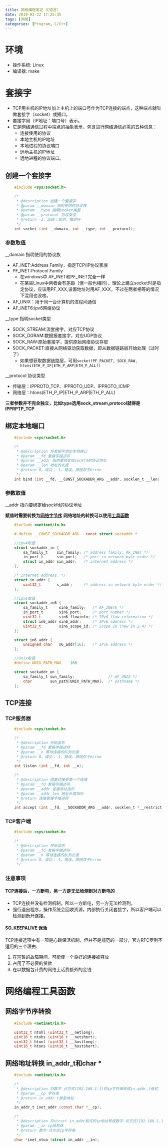 ```yaml
---
title: 网络编程笔记（C语言）
date: 2019-03-22 17:25:35
tags: [网络]
categories: [Program, C/C++]
---
```


# 环境

- 操作系统: Linux
- 编译器: make

# 套接字

- TCP用主机的IP地址加上主机上的端口号作为TCP连接的端点，这种端点就叫做套接字（socket）或插口。
- 套接字用（IP地址：端口号）表示。
- 它是网络通信过程中端点的抽象表示，包含进行网络通信必需的五种信息：
  - 连接使用的协议
  - 本地主机的IP地址
  - 本地进程的协议端口
  - 远地主机的IP地址
  - 远地进程的协议端口。

## 创建一个套接字

```C
    #include <sys/socket.h>

    /*
     * @description 创建一个套接字
     * @param __domain 指明使用的协议族
     * @param __type 指明socket类型
     * @param __protocol 协议类型
     * @return -1，出错；其他，描述符
     */
    int socket (int __domain, int __type, int __protocol);
```

### 参数取值

__domain 指明使用的协议族

- AF_INET:Address Family，指定TCP/IP协议家族
- PF_INET:Protocol Family
  - 在windows中 AF_INET和PF_INET完全一样
  - 在某些Linux中两者会有差距（但一般也相同），理论上建立socket时是指定协议，应该用PF_XXX,设置地址时用AF_XXX，不过在两者相等的情况下混用也没啥。
- AF_UNIX：用于同一台计算机的进程间通信
- AF_INET6:ipv6网络协议

__type 指明socket类型

- SOCK_STREAM:流套接字，对应TCP协议
- SOCK_DGRAM:数据报套接字，对应UDP协议
- SOCK_RAW:原始套接字，提供原始网络协议存取
- SOCK_PACKET:直接从网络驱动获取数据，即从数据链路层开始处理（过时了）
  - 如果想获取数据链路层，可用`socket(PF_PACKET, SOCK_RAW, htons(ETH_P_IP|ETH_P_ARP|ETH_P_ALL))`

__protocol 协议类型

- 传输层：IPPROTO_TCP、IPPROTO_UDP、IPPROTO_ICMP
- 网络层：htons(ETH_P_IP|ETH_P_ARP|ETH_P_ALL)

**三者参数并不完全独立，比如type选用sock_stream,protocol就得是IPPRPTP_TCP**

## 绑定本地端口

```C
    #include <sys/socket.h>

    /*
     * @description 将套接字绑定本地端口
     * @param __fd 套接字描述符
     * @param __addr 指向要绑定给sockfd的协议地址
     * @param __len 地址的长度
     * @return 0，成功；-1，错误，原因存于errno
     */
    int bind (int __fd, __CONST_SOCKADDR_ARG __addr, socklen_t __len)
```

### 参数取值

__addr 指向要绑定给sockfd的协议地址

**赋值时需要转换为[网络字节序](#networkByte)**
**网络地址的转换可以使用[工具函数](#networkAddress)**

```C
    #include <netinet/in.h>

    # define __CONST_SOCKADDR_ARG	const struct sockaddr *

    //ipv4取值
    struct sockaddr_in {
        sa_family_t    sin_family; /* address family: AF_INET */
        in_port_t      sin_port;   /* port in network byte order */
        struct in_addr sin_addr;   /* internet address */
    };

    /* Internet address. */
    struct in_addr {
        uint32_t       s_addr;     /* address in network byte order */
    };

    //ipv6取值
    struct sockaddr_in6 {
        sa_family_t     sin6_family;   /* AF_INET6 */
        in_port_t       sin6_port;     /* port number */
        uint32_t        sin6_flowinfo; /* IPv6 flow information */
        struct in6_addr sin6_addr;     /* IPv6 address */
        uint32_t        sin6_scope_id; /* Scope ID (new in 2.4) */
    };

    struct in6_addr {
        unsigned char   s6_addr[16];   /* IPv6 address */
    };

    //Unix取值
    #define UNIX_PATH_MAX    108

    struct sockaddr_un {
        sa_family_t sun_family;               /* AF_UNIX */
        char        sun_path[UNIX_PATH_MAX];  /* pathname */
    };
```

## TCP连接

### TCP服务器

```C
    #include <sys/socket.h>

    /*
     * @description 开始监听
     * @param __fd 套接字描述符
     * @param __n 等待连接的队列长度
     * @return 0，成功；-1，错误，原因存于errno
     */
    int listen (int __fd, int __n);

    /*
     * @description 阻塞式接受第一个连接
     * @param __fd 套接字描述符
     * @param __addr 连接地址指针
     * @param __addr_len 地址长度指针
     * @return 连接套接字描述符
     */
    int accept (int __fd, __SOCKADDR_ARG __addr, socklen_t *__restrict __addr_len);
```

### TCP客户端

```C
    #include <sys/socket.h>

    /*
     * @description 开始监听
     * @param __fd 套接字描述符
     * @param __n 等待连接的队列长度
     * @return 0，成功；-1，错误，原因存于errno
     */

```

### 注意事项

#### TCP连接后，一方断电，另一方是无法检测到对方断电的

- TCP连接并没有检测机制，所以一方断电，另一方无法检测到。
- 强行退出程序，操作系统会回收资源，内部执行关闭套接字，所以客户端可以检测到断开连接。

#### SO_KEEPALIVE 保活

TCP连接选项中有一项是心跳保活机制，但并不是规范的一部分，官方RFC罗列不适用的三个理由:

1. 在短暂的故障期间，可能使一个良好的连接被释放
2. 占用了不必要的贷款
3. 在以数据包计费的网络上话费额外的金钱

# 网络编程工具函数

## <span id = "networkByte">网络字节序转换</span>

```C
    #include <netinet/in.h>

    uint32_t ntohl (uint32_t __netlong);
    uint16_t ntohs (uint16_t __netshort);
    uint32_t htonl (uint32_t __hostlong);
    uint16_t htons (uint16_t __hostshort);
```

## <span id = "networkAddress">网络地址转换 in_addr_t和char *</span>

```C
    #include <netinet/in.h>

    /*
     * @description 将数字-点方式(192.168.1.1)的ip字符串转成in_addr_t格式
     * @param __cp 字符串
     * @return in_addr_t类型地址
     */
    in_addr_t inet_addr (const char *__cp);

    /*
     * @description 将struct in_addr格式的ip地址转成数字-点方式(192.168.1.1)
     * @param __in ip结构体
     * @return 数字-点方式ip字符串
     */
    char *inet_ntoa (struct in_addr __in);
```



